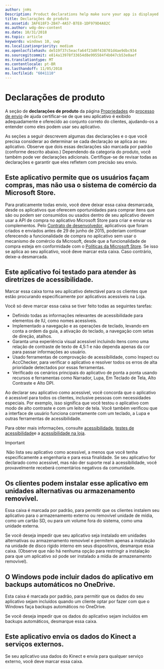 ```yaml
---
author: jnHs
Description: Product declarations help make sure your app is displayed appropriately in the Microsoft Store and offered to the right set of customers.
title: Declarações de produto
ms.assetid: 3AF618F3-2B47-4A57-B7E8-1DF979D4A82C
ms.author: wdg-dev-content
ms.date: 10/31/2018
ms.topic: article
keywords: windows 10, uwp
ms.localizationpriority: medium
ms.openlocfilehash: de519f37c5eacfa64f23d0f438701d4ae9dbc934
ms.sourcegitcommit: e814a13978f33654d8e995584f4b047cb53e0aef
ms.translationtype: MT
ms.contentlocale: pt-BR
ms.lasthandoff: 11/05/2018
ms.locfileid: "6041110"
---
```

# <a name="product-declarations"></a>Declarações de produto

A seção de **declarações de produto** da página [Propriedades](enter-app-properties.md) do [processo de envio](app-submissions.md) de ajuda certificar-se de que seu aplicativo é exibido adequadamente e oferecido ao conjunto correto do clientes, ajudando-os a entender como eles podem usar seu aplicativo.

As seções a seguir descrevem algumas das declarações e o que você precisa considerar ao determinar se cada declaração se aplica ao seu aplicativo. Observe que dois essas declarações são marcada por padrão (conforme descrito abaixo.) Dependendo da categoria do produto, você também pode ver declarações adicionais. Certifique-se de revisar todas as declarações e garantir que eles refletem com precisão seu envio.

## <a name="this-app-allows-users-to-make-purchases-but-does-not-use-the-microsoft-store-commerce-system"></a>Este aplicativo permite que os usuários façam compras, mas não usa o sistema de comércio da Microsoft Store.

Para praticamente todas envio, você deve deixar essa caixa desmarcada, desde os aplicativos que oferecem oportunidades para comprar itens que são ou podem ser consumidos ou usados dentro de seu aplicativo devem usar a API de compra no aplicativo Microsoft Store para criar e enviar os complementos. Pelo [Contrato de desenvolvedor](https://docs.microsoft.com/legal/windows/agreements/app-developer-agreement), aplicativos que foram criados e enviados antes de 29 de junho de 2015, poderiam continuar oferecendo a funcionalidade de compra no aplicativo sem usar o mecanismo de comércio da Microsoft, desde que a funcionalidade de compra esteja em conformidade com o [ Políticas da Microsoft Store](https://docs.microsoft.com/legal/windows/agreements/store-policies#108-financial-transactions). Se isso se aplica ao seu aplicativo, você deve marcar esta caixa. Caso contrário, deixe-a desmarcada.

## <a name="this-app-has-been-tested-to-meet-accessibility-guidelines"></a>Este aplicativo foi testado para atender às diretrizes de acessibilidade.

Marcar essa caixa torna seu aplicativo detectável para os clientes que estão procurando especificamente por aplicativos acessíveis na Loja.

Você só deve marcar essa caixa se tiver feito todas as seguintes tarefas:

-   Definido todas as informações relevantes de acessibilidade para elementos de IU, como nomes acessíveis.
-   Implementado a navegação e as operações de teclado, levando em conta a ordem da guia, a ativação do teclado, a navegação com setas de direção, atalhos.
-   Garanta uma experiência visual acessível incluindo itens como uma relação de contraste de texto de 4,5:1 e não dependa apenas da cor para passar informações ao usuário.
-   Usado ferramentas de comprovação de acessibilidade, como Inspect ou AccChecker, para verificar o aplicativo e resolver todos os erros de alta prioridade detectados por essas ferramentas.
-   Verificado os cenários principais do aplicativo de ponta a ponta usando recursos e ferramentas como Narrador, Lupa, Em Teclado de Tela, Alto Contraste e Alto DPI.

Ao declarar seu aplicativo como acessível, você concorda que o aplicativo é acessível para todos os clientes, inclusive pessoas com necessidades especiais. Por exemplo, isso significa que você testou o aplicativo com modo de alto contraste e com um leitor de tela. Você também verificou que a interface de usuário funciona corretamente com um teclado, a Lupa e outras ferramentas de acessibilidade.

Para obter mais informações, consulte [acessibilidade](../design/accessibility/accessibility.md), [testes de acessibilidade](../design/accessibility/accessibility-testing.md)e a [acessibilidade na loja](../design/accessibility/accessibility-in-the-store.md).

> [!IMPORTANT]
> Não lista seu aplicativo como acessível, a menos que você tenha especificamente a engenharia e para essa finalidade. Se seu aplicativo for declarado como acessível, mas não der suporte real à acessibilidade, você provavelmente receberá comentários negativos da comunidade.

## <a name="customers-can-install-this-app-to-alternate-drives-or-removable-storage"></a>Os clientes podem instalar esse aplicativo em unidades alternativas ou armazenamento removível.

Essa caixa é marcada por padrão, para permitir que os clientes instalem seu aplicativo para o armazenamento externo ou removível unidade de mídia, como um cartão SD, ou para um volume fora do sistema, como uma unidade externa.

Se você deseja impedir que seu aplicativo seja instalado em unidades alternativas ou armazenamento removível e permitem apenas a instalação na unidade de disco rígido interno em seus dispositivos, desmarque essa caixa. (Observe que não há nenhuma opção para restringir a instalação para que um aplicativo *só* pode ser instalado a mídia de armazenamento removível).


## <a name="windows-can-include-this-apps-data-in-automatic-backups-to-onedrive"></a>O Windows pode incluir dados do aplicativo em backups automáticos no OneDrive.

Esta caixa é marcada por padrão, para permitir que os dados do seu aplicativo sejam incluídos quando um cliente optar por fazer com que o Windows faça backups automáticos no OneDrive.

Se você deseja impedir que os dados do aplicativo sejam incluídos em backups automáticos, desmarque essa caixa.


## <a name="this-app-sends-kinect-data-to-external-services"></a>Este aplicativo envia os dados do Kinect a serviços externos. 

Se seu aplicativo usa dados do Kinect e envia para qualquer serviço externo, você deve marcar essa caixa.



 

 

 




